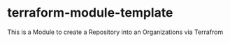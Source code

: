 # terraform-module-template
This is a Module to create a Repository into an Organizations via Terrafrom
